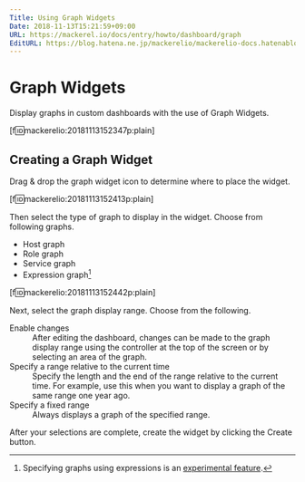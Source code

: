 ```yaml
---
Title: Using Graph Widgets
Date: 2018-11-13T15:21:59+09:00
URL: https://mackerel.io/docs/entry/howto/dashboard/graph
EditURL: https://blog.hatena.ne.jp/mackerelio/mackerelio-docs.hatenablog.mackerel.io/atom/entry/10257846132669079995
---
```


# Graph Widgets
Display graphs in custom dashboards with the use of Graph Widgets.

[f:id:mackerelio:20181113152347p:plain]

## Creating a Graph Widget
Drag &amp; drop the graph widget icon to determine where to place the widget.

[f:id:mackerelio:20181113152413p:plain]

Then select the type of graph to display in the widget. Choose from following graphs.

- Host graph
- Role graph
- Service graph
- Expression graph[^1]

[f:id:mackerelio:20181113152442p:plain]

Next, select the graph display range. Choose from the following.

<dl>
    <dt>Enable changes</dt>
    <dd>After editing the dashboard, changes can be made to the graph display range using the controller at the top of the screen or by selecting an area of the graph.</dd>
    <dt>Specify a range relative to the current time</dt>
    <dd>Specify the length and the end of the range relative to the current time. For example, use this when you want to display a graph of the same range one year ago.</dd>
    <dt>Specify a fixed range</dt>
    <dd>Always displays a graph of the specified range.</dd>
</dl>

After your selections are complete, create the widget by clicking the Create button.

[^1]: Specifying graphs using expressions is an [experimental feature](https://mackerel.io/docs/entry/advanced/experimental-features).
